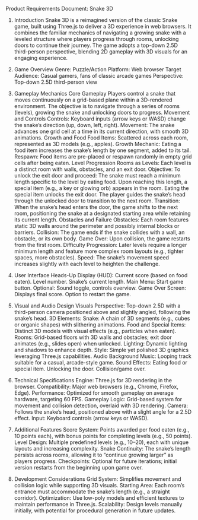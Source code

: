 Product Requirements Document: Snake 3D
1. Introduction
Snake 3D is a reimagined version of the classic Snake game, built using Three.js to deliver a 3D experience in web browsers. It combines the familiar mechanics of navigating a growing snake with a leveled structure where players progress through rooms, unlocking doors to continue their journey. The game adopts a top-down 2.5D third-person perspective, blending 2D gameplay with 3D visuals for an engaging experience.

2. Game Overview
Genre: Puzzle/Action
Platform: Web browser
Target Audience: Casual gamers, fans of classic arcade games
Perspective: Top-down 2.5D third-person view
3. Gameplay Mechanics
Core Gameplay
Players control a snake that moves continuously on a grid-based plane within a 3D-rendered environment.
The objective is to navigate through a series of rooms (levels), growing the snake and unlocking doors to progress.
Movement and Controls
Controls: Keyboard inputs (arrow keys or WASD) change the snake’s direction (up, down, left, right).
Movement: The snake advances one grid cell at a time in its current direction, with smooth 3D animations.
Growth and Food
Food Items: Scattered across each room, represented as 3D models (e.g., apples).
Growth Mechanic: Eating a food item increases the snake’s length by one segment, added to its tail.
Respawn: Food items are pre-placed or respawn randomly in empty grid cells after being eaten.
Level Progression
Rooms as Levels: Each level is a distinct room with walls, obstacles, and an exit door.
Objective: To unlock the exit door and proceed:
The snake must reach a minimum length specific to the level by eating food.
Upon reaching this length, a special item (e.g., a key or glowing orb) appears in the room.
Eating the special item unlocks the exit door.
The player guides the snake’s head through the unlocked door to transition to the next room.
Transition: When the snake’s head enters the door, the game shifts to the next room, positioning the snake at a designated starting area while retaining its current length.
Obstacles and Failure
Obstacles: Each room features static 3D walls around the perimeter and possibly internal blocks or barriers.
Collision: The game ends if the snake collides with a wall, an obstacle, or its own body.
Game Over: Upon collision, the game restarts from the first room.
Difficulty
Progression: Later levels require a longer minimum length and feature more complex room layouts (e.g., tighter spaces, more obstacles).
Speed: The snake’s movement speed increases slightly with each level to heighten the challenge.
4. User Interface
Heads-Up Display (HUD):
Current score (based on food eaten).
Level number.
Snake’s current length.
Main Menu:
Start game button.
Optional: Sound toggle, controls overview.
Game Over Screen:
Displays final score.
Option to restart the game.
5. Visual and Audio Design
Visuals
Perspective: Top-down 2.5D with a third-person camera positioned above and slightly angled, following the snake’s head.
3D Elements:
Snake: A chain of 3D segments (e.g., cubes or organic shapes) with slithering animations.
Food and Special Items: Distinct 3D models with visual effects (e.g., particles when eaten).
Rooms: Grid-based floors with 3D walls and obstacles; exit door animates (e.g., slides open) when unlocked.
Lighting: Dynamic lighting and shadows to enhance depth.
Style: Simple yet polished 3D graphics leveraging Three.js capabilities.
Audio
Background Music: Looping track suitable for a casual, arcade-style game.
Sound Effects:
Eating food or special item.
Unlocking the door.
Collision/game over.
6. Technical Specifications
Engine: Three.js for 3D rendering in the browser.
Compatibility: Major web browsers (e.g., Chrome, Firefox, Edge).
Performance: Optimized for smooth gameplay on average hardware, targeting 60 FPS.
Gameplay Logic: Grid-based system for movement and collision detection, overlaid with 3D rendering.
Camera: Follows the snake’s head, positioned above with a slight angle for a 2.5D effect.
Input: Keyboard controls (arrow keys or WASD).
7. Additional Features
Score System: Points awarded per food eaten (e.g., 10 points each), with bonus points for completing levels (e.g., 50 points).
Level Design: Multiple predefined levels (e.g., 10–20), each with unique layouts and increasing complexity.
Snake Continuity: The snake’s length persists across rooms, allowing it to “continue growing larger” as players progress.
Checkpoints: Optional for future iterations; initial version restarts from the beginning upon game over.
8. Development Considerations
Grid System: Simplifies movement and collision logic while supporting 3D visuals.
Starting Area: Each room’s entrance must accommodate the snake’s length (e.g., a straight corridor).
Optimization: Use low-poly models and efficient textures to maintain performance in Three.js.
Scalability: Design levels manually initially, with potential for procedural generation in future updates.